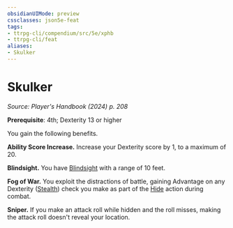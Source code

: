 ```yaml
---
obsidianUIMode: preview
cssclasses: json5e-feat
tags:
- ttrpg-cli/compendium/src/5e/xphb
- ttrpg-cli/feat
aliases:
- Skulker
---
```

# Skulker
*Source: Player's Handbook (2024) p. 208*  

**Prerequisite**: 4th; Dexterity 13 or higher

You gain the following benefits.

**Ability Score Increase.** Increase your Dexterity score by 1, to a maximum of 20.

**Blindsight.** You have [Blindsight](Інструменти%20ДМ/CLI/rules/senses.md#Blindsight) with a range of 10 feet.

**Fog of War.** You exploit the distractions of battle, gaining Advantage on any Dexterity ([Stealth](Інструменти%20ДМ/CLI/rules/skills.md#Stealth)) check you make as part of the [Hide](Інструменти%20ДМ/CLI/rules/actions.md#Hide) action during combat.

**Sniper.** If you make an attack roll while hidden and the roll misses, making the attack roll doesn't reveal your location.